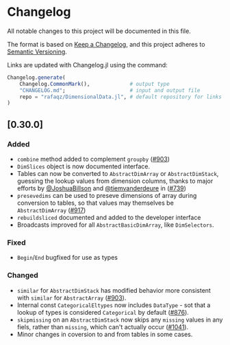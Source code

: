 # Changelog

All notable changes to this project will be documented in this file.

The format is based on [Keep a Changelog](https://keepachangelog.com/en/1.1.0/),
and this project adheres to [Semantic Versioning](https://semver.org/spec/v2.0.0.html).

Links are updated with Changelog.jl using the command:

```julia
Changelog.generate(
    Changelog.CommonMark(),             # output type
    "CHANGELOG.md";                     # input and output file
    repo = "rafaqz/DimensionalData.jl", # default repository for links
)
```

## [0.30.0]

### Added

- `combine` method added to complement `groupby` ([#903])
- `DimSlices` object is now documented interface.
- Tables can now be converted to `AbstractDimArray` or `AbstractDimStack`,
  guessing the lookup values from dimension columns, thanks to major efforts by [@JoshuaBillson] and [@tiemvanderdeure] in ([#739])
- `presevedims` can be used to preseve dimensions of array during conversion to
  tables, so that values may themselves be `AbstractDimArray` ([#917])
- `rebuildsliced` documented and added to the developer interface 
- Broadcasts improved for all `AbstractBasicDimArray`, like `DimSelectors`.

### Fixed

- `Begin`/`End` bugfixed for use as types

### Changed

- `similar` for `AbstractDimStack` has modified behavior more consistent with
  `similar` for `AbstractArray` ([#903]).
- Internal const `CategoricalEltypes` now includes `DataType` - sot that a
  lookup of types is considered `Categorical` by default ([#876]).
- `skipmissing` on an `AbstractDimStack` now skips any `missing` values in any fiels, rather than `missing`, which can't
  actually occur ([#1041]).
- Minor changes in coversion to and from tables in some cases.


<!-- Links generated by Changelog.jl -->

[#739]: https://github.com/rafaqz/DimensionalData.jl/issues/739
[#876]: https://github.com/rafaqz/DimensionalData.jl/issues/876
[#903]: https://github.com/rafaqz/DimensionalData.jl/issues/903
[#917]: https://github.com/rafaqz/DimensionalData.jl/issues/917
[#1041]: https://github.com/rafaqz/DimensionalData.jl/issues/1041
[@JoshuaBillson]: https://github.com/JoshuaBillson
[@tiemvanderdeure]: https://github.com/tiemvanderdeure
